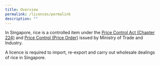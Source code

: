 ```yaml
---
title: Overview
permalink: /licences/permalink
description: ""
---
```


In Singapore, rice is a controlled item under the [Price Control Act (Chapter 224)](https://safe.menlosecurity.com/https://sso.agc.gov.sg/Act/PCA1950) and [Price Control (Price Order)](https://safe.menlosecurity.com/https://sso.agc.gov.sg/SL/PCA1950-OR5) issued by Ministry of Trade and Industry. 
 
 A licence is required to import, re-export and carry out wholesale dealings of rice in Singapore.